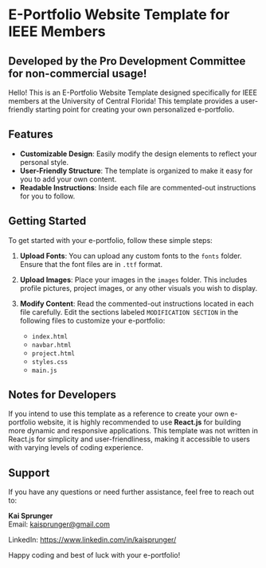 # E-Portfolio Website Template for IEEE Members
## Developed by the Pro Development Committee for non-commercial usage! 

Hello! This is an E-Portfolio Website Template designed specifically for IEEE members at the University of Central Florida! This template provides a user-friendly starting point for creating your own personalized e-portfolio. 

## Features
- **Customizable Design**: Easily modify the design elements to reflect your personal style.
- **User-Friendly Structure**: The template is organized to make it easy for you to add your own content.
- **Readable Instructions**: Inside each file are commented-out instructions for you to follow.

## Getting Started
To get started with your e-portfolio, follow these simple steps:

1. **Upload Fonts**: You can upload any custom fonts to the `fonts` folder. Ensure that the font files are in `.ttf` format.
   
2. **Upload Images**: Place your images in the `images` folder. This includes profile pictures, project images, or any other visuals you wish to display.

3. **Modify Content**: Read the commented-out instructions located in each file carefully. Edit the sections labeled `MODIFICATION SECTION` in the following files to customize your e-portfolio:
   - `index.html`
   - `navbar.html`
   - `project.html`
   - `styles.css`
   - `main.js`

## Notes for Developers

If you intend to use this template as a reference to create your own e-portfolio website, it is highly recommended to use **React.js** for building more dynamic and responsive applications. This template was not written in React.js for simplicity and user-friendliness, making it accessible to users with varying levels of coding experience.

## Support

If you have any questions or need further assistance, feel free to reach out to:

**Kai Sprunger**  
Email: kaisprunger@gmail.com

LinkedIn: https://www.linkedin.com/in/kaisprunger/

Happy coding and best of luck with your e-portfolio!
